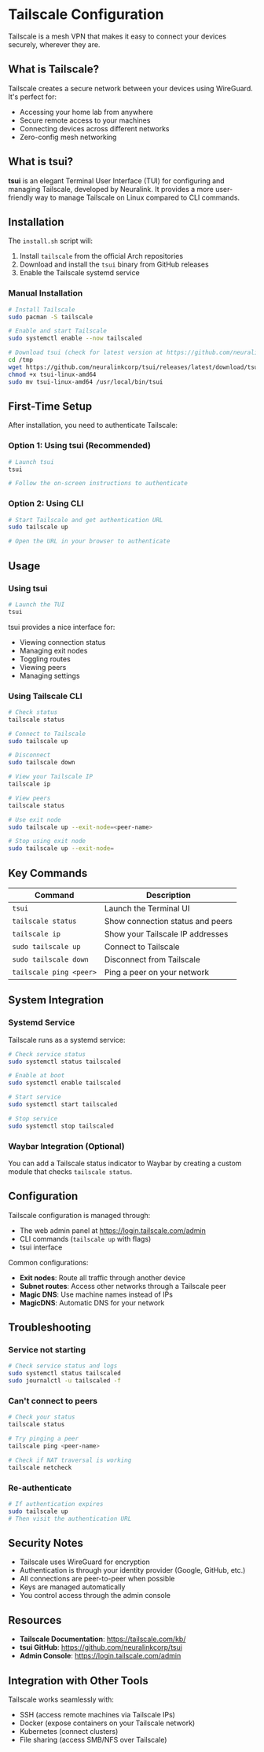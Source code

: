 # Tailscale Configuration

Tailscale is a mesh VPN that makes it easy to connect your devices securely, wherever they are.

## What is Tailscale?

Tailscale creates a secure network between your devices using WireGuard. It's perfect for:
- Accessing your home lab from anywhere
- Secure remote access to your machines
- Connecting devices across different networks
- Zero-config mesh networking

## What is tsui?

**tsui** is an elegant Terminal User Interface (TUI) for configuring and managing Tailscale, developed by Neuralink. It provides a more user-friendly way to manage Tailscale on Linux compared to CLI commands.

## Installation

The `install.sh` script will:
1. Install `tailscale` from the official Arch repositories
2. Download and install the `tsui` binary from GitHub releases
3. Enable the Tailscale systemd service

### Manual Installation

```bash
# Install Tailscale
sudo pacman -S tailscale

# Enable and start Tailscale
sudo systemctl enable --now tailscaled

# Download tsui (check for latest version at https://github.com/neuralinkcorp/tsui/releases)
cd /tmp
wget https://github.com/neuralinkcorp/tsui/releases/latest/download/tsui-linux-amd64
chmod +x tsui-linux-amd64
sudo mv tsui-linux-amd64 /usr/local/bin/tsui
```

## First-Time Setup

After installation, you need to authenticate Tailscale:

### Option 1: Using tsui (Recommended)
```bash
# Launch tsui
tsui

# Follow the on-screen instructions to authenticate
```

### Option 2: Using CLI
```bash
# Start Tailscale and get authentication URL
sudo tailscale up

# Open the URL in your browser to authenticate
```

## Usage

### Using tsui

```bash
# Launch the TUI
tsui
```

tsui provides a nice interface for:
- Viewing connection status
- Managing exit nodes
- Toggling routes
- Viewing peers
- Managing settings

### Using Tailscale CLI

```bash
# Check status
tailscale status

# Connect to Tailscale
sudo tailscale up

# Disconnect
sudo tailscale down

# View your Tailscale IP
tailscale ip

# View peers
tailscale status

# Use exit node
sudo tailscale up --exit-node=<peer-name>

# Stop using exit node
sudo tailscale up --exit-node=
```

## Key Commands

| Command | Description |
|---------|-------------|
| `tsui` | Launch the Terminal UI |
| `tailscale status` | Show connection status and peers |
| `tailscale ip` | Show your Tailscale IP addresses |
| `sudo tailscale up` | Connect to Tailscale |
| `sudo tailscale down` | Disconnect from Tailscale |
| `tailscale ping <peer>` | Ping a peer on your network |

## System Integration

### Systemd Service

Tailscale runs as a systemd service:

```bash
# Check service status
sudo systemctl status tailscaled

# Enable at boot
sudo systemctl enable tailscaled

# Start service
sudo systemctl start tailscaled

# Stop service
sudo systemctl stop tailscaled
```

### Waybar Integration (Optional)

You can add a Tailscale status indicator to Waybar by creating a custom module that checks `tailscale status`.

## Configuration

Tailscale configuration is managed through:
- The web admin panel at https://login.tailscale.com/admin
- CLI commands (`tailscale up` with flags)
- tsui interface

Common configurations:
- **Exit nodes**: Route all traffic through another device
- **Subnet routes**: Access other networks through a Tailscale peer
- **Magic DNS**: Use machine names instead of IPs
- **MagicDNS**: Automatic DNS for your network

## Troubleshooting

### Service not starting
```bash
# Check service status and logs
sudo systemctl status tailscaled
sudo journalctl -u tailscaled -f
```

### Can't connect to peers
```bash
# Check your status
tailscale status

# Try pinging a peer
tailscale ping <peer-name>

# Check if NAT traversal is working
tailscale netcheck
```

### Re-authenticate
```bash
# If authentication expires
sudo tailscale up
# Then visit the authentication URL
```

## Security Notes

- Tailscale uses WireGuard for encryption
- Authentication is through your identity provider (Google, GitHub, etc.)
- All connections are peer-to-peer when possible
- Keys are managed automatically
- You control access through the admin console

## Resources

- **Tailscale Documentation**: https://tailscale.com/kb/
- **tsui GitHub**: https://github.com/neuralinkcorp/tsui
- **Admin Console**: https://login.tailscale.com/admin

## Integration with Other Tools

Tailscale works seamlessly with:
- SSH (access remote machines via Tailscale IPs)
- Docker (expose containers on your Tailscale network)
- Kubernetes (connect clusters)
- File sharing (access SMB/NFS over Tailscale)
